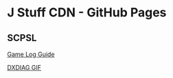 # J Stuff CDN - GitHub Pages


## SCPSL

[Game Log Guide](https://cdn.j-stuff.net/SCPSL/SCPSL_Game_Log_Guide.mp4)

[DXDIAG GIF](https://cdn.j-stuff.net/SCPSL/dxdiag.gif)